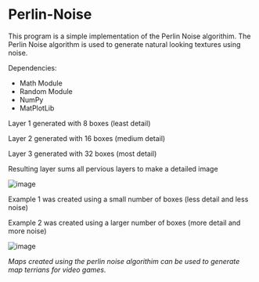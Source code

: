 # Perlin-Noise

This program is a simple implementation of the Perlin Noise algorithim. The Perlin Noise algorithm is used to generate natural looking textures using noise.


Dependencies:
  - Math Module
  - Random Module
  - NumPy
  - MatPlotLib

Layer 1 generated with 8 boxes (least detail)

Layer 2 generated with 16 boxes (medium detail)

Layer 3 generated with 32 boxes (most detail)

Resulting layer sums all pervious layers to make a detailed image

![image](https://user-images.githubusercontent.com/85080576/147283377-c369e4a5-087d-4200-8dc5-4069851f29ce.png)

Example 1 was created using a small number of boxes (less detail and less noise)

Example 2 was created using a larger number of boxes (more detail and more noise)

![image](https://user-images.githubusercontent.com/85080576/147283513-83b94222-adfa-4e43-9499-dcdb39bf4bb1.png)

_Maps created using the perlin noise algorithim can be used to generate map terrians for video games._

